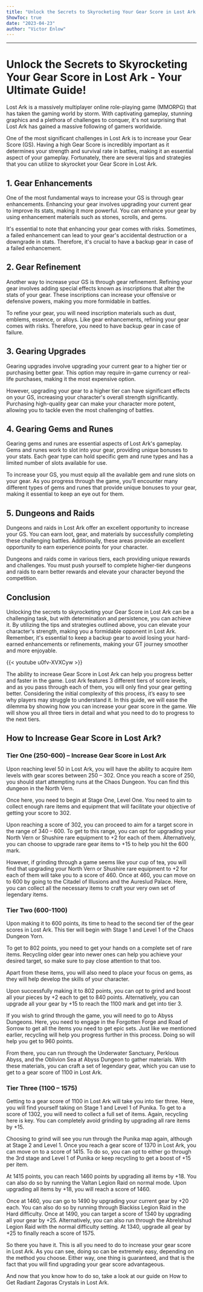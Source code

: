 ```yaml
---
title: "Unlock the Secrets to Skyrocketing Your Gear Score in Lost Ark - Your Ultimate Guide!"
ShowToc: true 
date: "2023-04-23"
author: "Victor Enlow"
---
```

*****
# Unlock the Secrets to Skyrocketing Your Gear Score in Lost Ark - Your Ultimate Guide!

Lost Ark is a massively multiplayer online role-playing game (MMORPG) that has taken the gaming world by storm. With captivating gameplay, stunning graphics and a plethora of challenges to conquer, it's not surprising that Lost Ark has gained a massive following of gamers worldwide.

One of the most significant challenges in Lost Ark is to increase your Gear Score (GS). Having a high Gear Score is incredibly important as it determines your strength and survival rate in battles, making it an essential aspect of your gameplay. Fortunately, there are several tips and strategies that you can utilize to skyrocket your Gear Score in Lost Ark.

## 1. Gear Enhancements

One of the most fundamental ways to increase your GS is through gear enhancements. Enhancing your gear involves upgrading your current gear to improve its stats, making it more powerful. You can enhance your gear by using enhancement materials such as stones, scrolls, and gems.

It's essential to note that enhancing your gear comes with risks. Sometimes, a failed enhancement can lead to your gear's accidental destruction or a downgrade in stats. Therefore, it's crucial to have a backup gear in case of a failed enhancement.

## 2. Gear Refinement

Another way to increase your GS is through gear refinement. Refining your gear involves adding special effects known as inscriptions that alter the stats of your gear. These inscriptions can increase your offensive or defensive powers, making you more formidable in battles.

To refine your gear, you will need inscription materials such as dust, emblems, essence, or alloys. Like gear enhancements, refining your gear comes with risks. Therefore, you need to have backup gear in case of failure.

## 3. Gearing Upgrades

Gearing upgrades involve upgrading your current gear to a higher tier or purchasing better gear. This option may require in-game currency or real-life purchases, making it the most expensive option.

However, upgrading your gear to a higher tier can have significant effects on your GS, increasing your character's overall strength significantly. Purchasing high-quality gear can make your character more potent, allowing you to tackle even the most challenging of battles.

## 4. Gearing Gems and Runes

Gearing gems and runes are essential aspects of Lost Ark's gameplay. Gems and runes work to slot into your gear, providing unique bonuses to your stats. Each gear type can hold specific gem and rune types and has a limited number of slots available for use.

To increase your GS, you must equip all the available gem and rune slots on your gear. As you progress through the game, you'll encounter many different types of gems and runes that provide unique bonuses to your gear, making it essential to keep an eye out for them.

## 5. Dungeons and Raids

Dungeons and raids in Lost Ark offer an excellent opportunity to increase your GS. You can earn loot, gear, and materials by successfully completing these challenging battles. Additionally, these areas provide an excellent opportunity to earn experience points for your character.

Dungeons and raids come in various tiers, each providing unique rewards and challenges. You must push yourself to complete higher-tier dungeons and raids to earn better rewards and elevate your character beyond the competition.

## Conclusion

Unlocking the secrets to skyrocketing your Gear Score in Lost Ark can be a challenging task, but with determination and persistence, you can achieve it. By utilizing the tips and strategies outlined above, you can elevate your character's strength, making you a formidable opponent in Lost Ark. Remember, it's essential to keep a backup gear to avoid losing your hard-earned enhancements or refinements, making your GT journey smoother and more enjoyable.

{{< youtube u0fv-XVXCyw >}} 



The ability to increase Gear Score in Lost Ark can help you progress better and faster in the game. Lost Ark features 3 different tiers of score levels, and as you pass through each of them, you will only find your gear getting better. Considering the initial complexity of this process, it’s easy to see why players may struggle to understand it. In this guide, we will ease the dilemma by showing how you can increase your gear score in the game. We will show you all three tiers in detail and what you need to do to progress to the next tiers.
 
## How to Increase Gear Score in Lost Ark?
 

 
### Tier One (250-600) – Increase Gear Score in Lost Ark
 
Upon reaching level 50 in Lost Ark, you will have the ability to acquire item levels with gear scores between 250 – 302. Once you reach a score of 250, you should start attempting runs at the Chaos Dungeon. You can find this dungeon in the North Vern.
 
Once here, you need to begin at Stage One, Level One. You need to aim to collect enough rare items and equipment that will facilitate your objective of getting your score to 302.
 
Upon reaching a score of 302, you can proceed to aim for a target score in the range of 340 – 600. To get to this range, you can opt for upgrading your North Vern or Shushire rare equipment to +2 for each of them. Alternatively, you can choose to upgrade rare gear items to +15 to help you hit the 600 mark.
 
However, if grinding through a game seems like your cup of tea, you will find that upgrading your North Vern or Shushire rare equipment to +2 for each of them will take you to a score of 460. Once at 460, you can move on to 600 by going to the Citadel of Illusions and the Aureslud Palace. Here, you can collect all the necessary items to craft your very own set of legendary items.
 
### Tier Two (600-1100)
 
Upon making it to 600 points, its time to head to the second tier of the gear scores in Lost Ark. This tier will begin with Stage 1 and Level 1 of the Chaos Dungeon Yorn.
 
To get to 802 points, you need to get your hands on a complete set of rare items. Recycling older gear into newer ones can help you achieve your desired target, so make sure to pay close attention to that too.
 
Apart from these items, you will also need to place your focus on gems, as they will help develop the skills of your character.
 
Upon successfully making it to 802 points, you can opt to grind and boost all your pieces by +2 each to get to 840 points. Alternatively, you can upgrade all your gear by +15 to reach the 1100 mark and get into tier 3.
 
If you wish to grind through the game, you will need to go to Abyss Dungeons. Here, you need to engage in the Forgotten Forge and Road of Sorrow to get all the items you need to get epic sets. Just like we mentioned earlier, recycling will help you progress further in this process. Doing so will help you get to 960 points.
 
From there, you can run through the Underwater Sanctuary, Perklous Abyss, and the Oblivion Sea at Abyss Dungeon to gather materials. With these materials, you can craft a set of legendary gear, which you can use to get to a gear score of 1100 in Lost Ark.
 
### Tier Three (1100 – 1575)
 
Getting to a gear score of 1100 in Lost Ark will take you into tier three. Here, you will find yourself taking on Stage 1 and Level 1 of Punika. To get to a score of 1302, you will need to collect a full set of items. Again, recycling here is key. You can completely avoid grinding by upgrading all rare items by +15.
 
Choosing to grind will see you run through the Punika map again, although at Stage 2 and Level 1. Once you reach a gear score of 1370 in Lost Ark, you can move on to a score of 1415. To do so, you can opt to either go through the 3rd stage and Level 1 of Punika or keep recycling to get a boost of +15 per item.
 
At 1415 points, you can reach 1460 points by upgrading all items by +18. You can also do so by running the Valtan Legion Raid on normal mode. Upon upgrading all items by +18, you will reach a score of 1460.
 
Once at 1460, you can go to 1490 by upgrading your current gear by +20 each. You can also do so by running through Biackiss Legion Raid in the Hard difficulty. Once at 1490, you can target a score of 1340 by upgrading all your gear by +25. Alternatively, you can also run through the Abrelshud Legion Raid with the normal difficulty setting. At 1340, upgrade all gear by +25 to finally reach a score of 1575.
 
So there you have it. This is all you need to do to increase your gear score in Lost Ark. As you can see, doing so can be extremely easy, depending on the method you choose. Either way, one thing is guaranteed, and that is the fact that you will find upgrading your gear score advantageous.
 
And now that you know how to do so, take a look at our guide on How to Get Radiant Zagoras Crystals in Lost Ark.




